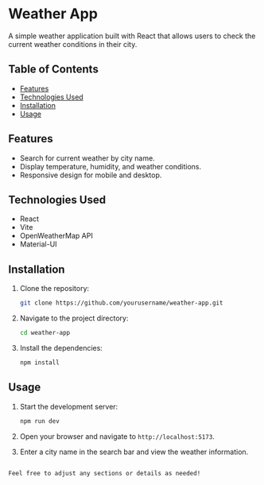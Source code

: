 # Weather App

A simple weather application built with React that allows users to check the current weather conditions in their city.

## Table of Contents

- [Features](#features)
- [Technologies Used](#technologies-used)
- [Installation](#installation)
- [Usage](#usage)

## Features

- Search for current weather by city name.
- Display temperature, humidity, and weather conditions.
- Responsive design for mobile and desktop.

## Technologies Used

- React
- Vite
- OpenWeatherMap API
- Material-UI

## Installation

1. Clone the repository:

   ```bash
   git clone https://github.com/yourusername/weather-app.git
   ```

2. Navigate to the project directory:

   ```bash
   cd weather-app
   ```

3. Install the dependencies:

   ```bash
   npm install
   ```

## Usage

1. Start the development server:

   ```bash
   npm run dev
   ```

2. Open your browser and navigate to `http://localhost:5173`.

3. Enter a city name in the search bar and view the weather information.
```

Feel free to adjust any sections or details as needed!
